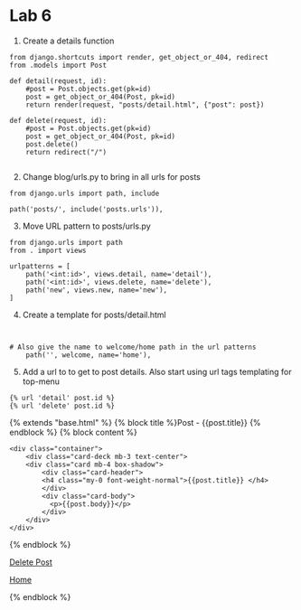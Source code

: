 
# Lab 6
1. Create a details function
``` shell
from django.shortcuts import render, get_object_or_404, redirect
from .models import Post

def detail(request, id):
    #post = Post.objects.get(pk=id)
    post = get_object_or_404(Post, pk=id)
    return render(request, "posts/detail.html", {"post": post})

def delete(request, id):
    #post = Post.objects.get(pk=id)
    post = get_object_or_404(Post, pk=id)
    post.delete()
    return redirect("/")


```


2. Change blog/urls.py to bring in all urls for posts
``` shell
from django.urls import path, include

path('posts/', include('posts.urls')),
```

3. Move URL pattern to posts/urls.py
``` shell
from django.urls import path
from . import views

urlpatterns = [
    path('<int:id>', views.detail, name='detail'),
    path('<int:id>', views.delete, name='delete'),
    path('new', views.new, name='new'),
]
```

4. Create a template for posts/detail.html
``` shell


# Also give the name to welcome/home path in the url patterns
    path('', welcome, name='home'),

```

5. Add a url to to get to post details. Also start using url tags templating for top-menu
``` shell
{% url 'detail' post.id %}
{% url 'delete' post.id %}
```




{% extends "base.html" %}
{% block title %}Post - {{post.title}} {% endblock %}
{% block content %}

    <div class="container">
        <div class="card-deck mb-3 text-center">
        <div class="card mb-4 box-shadow">
            <div class="card-header">
            <h4 class="my-0 font-weight-normal">{{post.title}} </h4>
            </div>
            <div class="card-body">
              <p>{{post.body}}</p>
            </div>
        </div>
    </div>

{% endblock %}

<p><a href="{% url 'delete' post.id %}" class="btn btn-danger btn-sm">Delete Post</a></p>
<a href="{% url 'home' %}">Home</a>

{% endblock %}